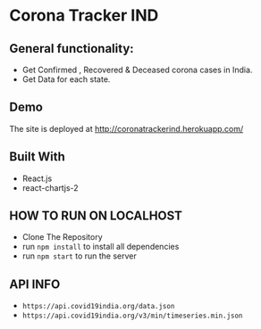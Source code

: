 # Corona Tracker IND

## General functionality:

* Get Confirmed , Recovered & Deceased corona cases in India.
* Get Data for each state.

## Demo

The site is deployed at http://coronatrackerind.herokuapp.com/

## Built With

* React.js
* react-chartjs-2

## HOW TO RUN ON LOCALHOST

* Clone The Repository
* run ```npm install``` to install all dependencies
* run ```npm start``` to run the server

## API INFO

* ```https://api.covid19india.org/data.json```
* ```https://api.covid19india.org/v3/min/timeseries.min.json```
